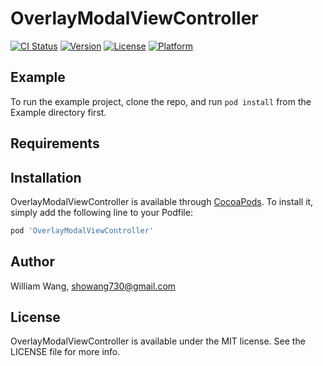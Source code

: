 # OverlayModalViewController

[![CI Status](http://img.shields.io/travis/showang/OverlayModalViewController.svg?style=flat)](https://travis-ci.org/showang/OverlayModalViewController)
[![Version](https://img.shields.io/cocoapods/v/OverlayModalViewController.svg?style=flat)](http://cocoapods.org/pods/OverlayModalViewController)
[![License](https://img.shields.io/cocoapods/l/OverlayModalViewController.svg?style=flat)](http://cocoapods.org/pods/OverlayModalViewController)
[![Platform](https://img.shields.io/cocoapods/p/OverlayModalViewController.svg?style=flat)](http://cocoapods.org/pods/OverlayModalViewController)

## Example

To run the example project, clone the repo, and run `pod install` from the Example directory first.

## Requirements

## Installation

OverlayModalViewController is available through [CocoaPods](http://cocoapods.org). To install
it, simply add the following line to your Podfile:

```ruby
pod 'OverlayModalViewController'
```

## Author

William Wang, showang730@gmail.com

## License

OverlayModalViewController is available under the MIT license. See the LICENSE file for more info.
